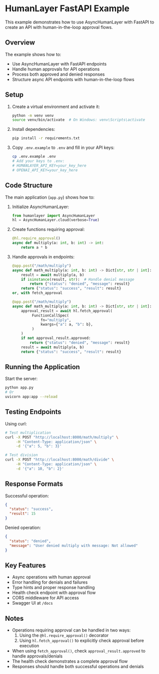# HumanLayer FastAPI Example

This example demonstrates how to use AsyncHumanLayer with FastAPI to create an API with human-in-the-loop approval flows.

## Overview

The example shows how to:

- Use AsyncHumanLayer with FastAPI endpoints
- Handle human approvals for API operations
- Process both approved and denied responses
- Structure async API endpoints with human-in-the-loop flows

## Setup

1. Create a virtual environment and activate it:

   ```bash
   python -m venv venv
   source venv/bin/activate  # On Windows: venv\Scripts\activate
   ```

2. Install dependencies:

   ```bash
   pip install -r requirements.txt
   ```

3. Copy `.env.example` to `.env` and fill in your API keys:
   ```bash
   cp .env.example .env
   # Add your keys to .env:
   # HUMANLAYER_API_KEY=your_key_here
   # OPENAI_API_KEY=your_key_here
   ```

## Code Structure

The main application (`app.py`) shows how to:

1. Initialize AsyncHumanLayer:

   ```python
   from humanlayer import AsyncHumanLayer
   hl = AsyncHumanLayer.cloud(verbose=True)
   ```

2. Create functions requiring approval:

   ```python
   @hl.require_approval()
   async def multiply(a: int, b: int) -> int:
       return a * b
   ```

3. Handle approvals in endpoints:

   ```python
   @app.post("/math/multiply")
   async def math_multiply(a: int, b: int) -> Dict[str, str | int]:
       result = await multiply(a, b)
       if isinstance(result, str):  # Handle denial message
           return {"status": "denied", "message": result}
       return {"status": "success", "result": result}
   or, with fetch_approval

   @app.post("/math/multiply")
   async def math_multiply(a: int, b: int) -> Dict[str, str | int]:
       approval_result = await hl.fetch_approval(
            FunctionCallSpec(
                fn="multiply",
                kwargs={"a": a, "b": b},
            )
       )
       if not approval_result.approved:
           return {"status": "denied", "message": result}
       result = await multiply(a, b)
       return {"status": "success", "result": result}
   ```

## Running the Application

Start the server:

```bash
python app.py
# Or
uvicorn app:app --reload
```

## Testing Endpoints

Using curl:

```bash
# Test multiplication
curl -X POST "http://localhost:8000/math/multiply" \
     -H "Content-Type: application/json" \
     -d '{"a": 5, "b": 3}'

# Test division
curl -X POST "http://localhost:8000/math/divide" \
     -H "Content-Type: application/json" \
     -d '{"a": 10, "b": 2}'
```

## Response Formats

Successful operation:

```json
{
  "status": "success",
  "result": 15
}
```

Denied operation:

```json
{
  "status": "denied",
  "message": "User denied multiply with message: Not allowed"
}
```

## Key Features

- Async operations with human approval
- Error handling for denials and failures
- Type hints and proper response handling
- Health check endpoint with approval flow
- CORS middleware for API access
- Swagger UI at `/docs`

## Notes

- Operations requiring approval can be handled in two ways:
  1. Using the `@hl.require_approval()` decorator
  2. Using `hl.fetch_approval()` to explicitly check approval before execution
- When using `fetch_approval()`, check `approval_result.approved` to handle approvals/denials
- The health check demonstrates a complete approval flow
- Responses should handle both successful operations and denials
